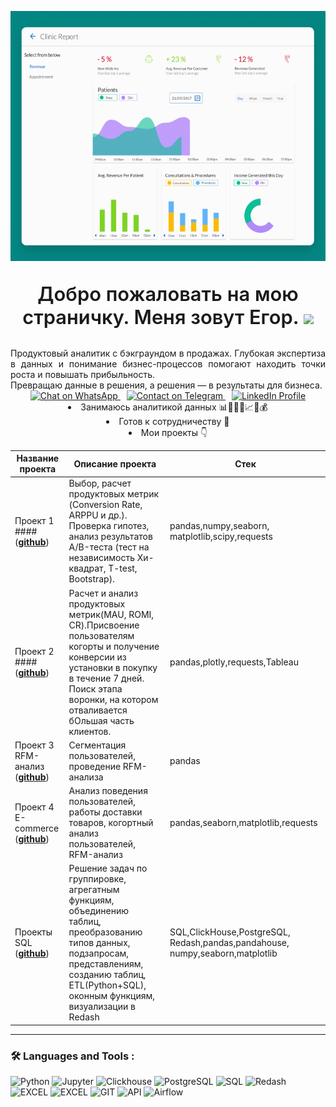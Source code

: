 <p align="center">
  <img width="600" height="400" src="https://github.com/SHegor74/SHegor74/blob/main/dash1.gif"  alt="animated" />
</p>


<p align="center" style="font-weight: 600; font-size: 2.2em;">
  Добро пожаловать на мою страничку. Меня зовут Егор.
  <img src="https://github.com/blackcater/blackcater/raw/main/images/Hi.gif" height="32"/>
</p>


<p style="text-align: justify; text-justify: inter-word; margin: 0 auto; max-width: 600px; font-weight: normal;">
Продуктовый аналитик с бэкграундом в продажах. Глубокая экспертиза в данных и понимание бизнес-процессов помогают находить точки роста и повышать прибыльность.<br>
Превращаю данные в решения, а решения — в результаты для бизнеса.
</p>

</div>

<div align="center">
  <a href="https://wa.me/79823032503" target="_blank" style="margin: 0 5px;">
    <img src="https://img.shields.io/badge/WhatsApp-25D366?style=for-the-badge&logo=whatsapp&logoColor=white" alt="Chat on WhatsApp">
  </a>
  <a href="https://t.me/SHegor74" target="_blank" style="margin: 0 5px;">
    <img src="https://img.shields.io/badge/Telegram-2CA5E0?style=for-the-badge&logo=telegram&logoColor=white" alt="Contact on Telegram">
  </a>
  <a href="https://www.linkedin.com/in/egor-naberezhnov-965497179/" target="_blank" style="margin: 0 5px;">
    <img src="https://img.shields.io/badge/LinkedIn-0077B5?style=for-the-badge&logo=linkedin&logoColor=white" alt="LinkedIn Profile">
  </a>
</div>


<ul style="text-align: center; list-style-position: inside; padding: 0; max-width: 600px; margin: 0 auto;">
<li>Занимаюсь аналитикой данных 📊👨🏼‍💻📈🚀💰</li>
<li>Готов к сотрудничеству 🤝</li>
<li>Мои проекты 👇</li>

</ul>

|Название проекта| Описание проекта| Стек|
|----------------|-----------------|-----|
|Проект 1  ####  (__[github](https://github.com/)__)|Выбор, расчет продуктовых метрик (Conversion Rate, ARPPU и др.). Проверка гипотез, анализ результатов А/B-теста (тест на независимость Хи-квадрат, T-test, Bootstrap).|pandas,numpy,seaborn,  matplotlib,scipy,requests|
|Проект 2 ####  (__[github](https://github.com/)__)|Расчет и анализ продуктовых метрик(MAU, ROMI, CR).Присвоение пользователям когорты и получение конверсии из установки в покупку в течение 7 дней. Поиск этапа воронки, на котором отваливается бОльшая часть клиентов.|pandas,plotly,requests,Tableau|
|Проект 3 RFM-анализ  (__[github](https://github.com/)__)|Сегментация пользователей, проведение RFM-анализа|pandas|
|Проект 4 E-commerce  (__[github](https://github.com/)__)|Анализ поведения пользователей, работы доставки товаров, когортный анализ пользователей, RFM-анализ|pandas,seaborn,matplotlib,requests|
|Проекты SQL  (__[github](https://github.com/)__)|Решение задач по группировке, агрегатным функциям, объединению таблиц, преобразованию типов данных, подзапросам, представлениям, созданию таблиц, ETL(Python+SQL), оконным функциям, визуализации в Redash|SQL,ClickHouse,PostgreSQL,  Redash,pandas,pandahouse,  numpy,seaborn,matplotlib|



<hr>

###  🛠️ Languages and Tools :  



![Python](https://img.shields.io/badge/-Python-FFF?style=for-the-badge&logo=python)
![Jupyter](https://img.shields.io/badge/-Jupyter_Notebook-FFF?style=for-the-badge&logo=Jupyter)
![Clickhouse](https://img.shields.io/badge/-Clickhouse-FFF?style=for-the-badge&logo=Clickhouse)
![PostgreSQL](https://img.shields.io/badge/-PostgreSQL-FFF?style=for-the-badge&logo=PostgreSQL)
![SQL](https://img.shields.io/badge/-SQL-00A4EF?style=for-the-badge&logo=SQL)
![Redash](https://img.shields.io/badge/-Redash-E44D26?style=for-the-badge&logo=Redash)
![EXCEL](https://img.shields.io/badge/-EXCEL-FF?style=for-the-badge&logo=EXCEL)
![EXCEL](https://img.shields.io/badge/-Google_Sheets-FFF?style=for-the-badge&logo=GoogleSheets)
![GIT](https://img.shields.io/badge/-GIT-FFF?style=for-the-badge&logo=GIT)
![API](https://img.shields.io/badge/-API-FF6600?style=for-the-badge&logo=API)
![Airflow](https://img.shields.io/badge/-Airflow-77DDE7?style=for-the-badge&logo=AIRFLOW)


  
</ul>

</h3><!--
**SHegor74/SHegor74** is a ✨ _special_ ✨ repository because its `README.md` (this file) appears on your GitHub profile.

Here are some ideas to get you started:

- 🔭 I’m currently working on ...
- 🌱 I’m currently learning ...
- 👯 I’m looking to collaborate on ...
- 🤔 I’m looking for help with ...
- 💬 Ask me about ...
- 📫 How to reach me: ...
- 😄 Pronouns: ...
- ⚡ Fun fact: ...
-->
